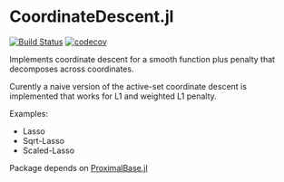 # CoordinateDescent.jl

[![Build Status](https://travis-ci.org/mlakolar/CoordinateDescent.jl.svg?branch=master)](https://travis-ci.org/mlakolar/CoordinateDescent.jl) [![codecov](https://codecov.io/gh/mlakolar/CoordinateDescent.jl/branch/master/graph/badge.svg)](https://codecov.io/gh/mlakolar/CoordinateDescent.jl)

Implements coordinate descent for a smooth function plus penalty that decomposes across coordinates. 

Curently a naive version of the active-set coordinate descent is implemented that works for L1 and weighted L1 penalty.

Examples:
* Lasso
* Sqrt-Lasso
* Scaled-Lasso

Package depends on [ProximalBase.jl](https://github.com/mlakolar/ProximalBase.jl)
